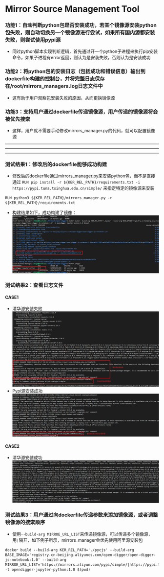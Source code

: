 #  Mirror Source Management Tool

### 功能1：自动判断python包是否安装成功，若某个镜像源安装python包失败，则自动切换另一个镜像源进行尝试，如果所有国内源都安装失败，则尝试使用pypi源
- 同过python脚本实现判断逻辑，首先通过开一个python子进程来执行pip安装命令，如果子进程有error返回，则认为是安装失败，否则认为是安装成功

### 功能2：将python包的安装日志（包括成功和错误信息）输出到dockerfile构建的控制台，并将完整日志保存在/root/mirrors_managers.log日志文件中
- 这有助于用户观察包安装失败的原因，从而更换镜像源

### 功能3：支持用户通过dockerfile传递镜像源，用户传递的镜像源将会被优先搜索
- 这样，用户就不需要手动修改mirrors_manager.py的代码，就可以配置镜像源

---------------------------------------------
--------------------------------------------
--------------------------------------------

### 测试结果1：修改后的dockerfile能够成功构建
- 修改后的dockerfile通过mirrors_manager.py来安装python包，而不是直接通过
`RUN pip install -r ${KER_REL_PATH}/requirements.txt -i https://pypi.tuna.tsinghua.edu.cn/simple/` 来指定特定的镜像源来安装
```dokcerfile
RUN python3 ${KER_REL_PATH}/mirrors_manager.py -r ${KER_REL_PATH}/requirements.txt
```
- 构建结果如下，成功构建了镜像：
![mirror_manager_build_suessfu](./task4_imgs/mirror_manager_build_suessful.png "mirror_manager_build_suessfu")

### 测试结果2：查看日志文件
#### CASE1
- 清华源安装失败
![tinghua-mirro-failure](./task4_imgs/tinghua-mirro-failure.png "tinghua-mirro-failure")
- Pypi源安装成功
![pypi-url-success](./task4_imgs/pypi-url-success.png "pypi-url-success")
#### CASE2
- 清华源安装成功
![tinghua-success](./task4_imgs/tinghua-success.png "tinghua-success")

### 测试结果3：用户通过向dockerfile传递参数来添加镜像源，或者调整镜像源的搜索顺序
- 使用`--build-arg MIRROE_URL_LIST`来传递镜像源，可以传递多个镜像源，用`|`隔开，如下例子所示，mirrors_manager会优先使用阿里源安装包
```shell
docker build --build-arg KER_REL_PATH='./pycjs' --build-arg BASE_IMAGE='registry.cn-beijing.aliyuncs.com/open-digger/open-digger-js-notebook:1.0' --build-arg MIRROE_URL_LIST='https://mirrors.aliyun.com/pypi/simple/|https://pypi.tuna.tsinghua.edu.cn/simple/'  -t opendigger-jupyter-python:1.0 $(pwd)
```
